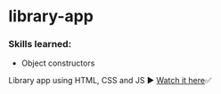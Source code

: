 # library-app
<h3>Skills learned:</h3>
<ul>
<li>Object constructors</li>
</ul>
 Library app using HTML, CSS and JS ▶️
 <a href="https://itsozod.github.io/library-app/">Watch it here</a>✅
